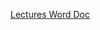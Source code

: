 [Lectures Word Doc](https://docs.google.com/document/d/1KwqKuCC2RCaLUgW62nognA05KqcaTfMU6WvyMqp7oy8/edit?usp=sharing)
